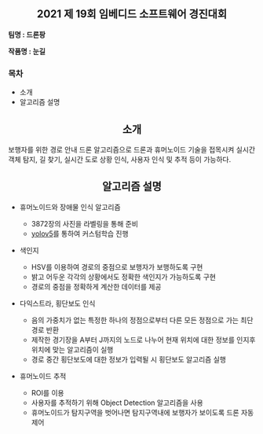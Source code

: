 <div align="center">
  <h2> 
    2021 제 19회 임베디드 소프트웨어 경진대회
  </h2>
 </div>   
 
**팀명 : 드론팡**

**작품명 : 눈길**
### 목차
- 소개
- 알고리즘 설명


<div align="center">
  <h2>
    소개
  </h2>
 </div>   
 
보행자를 위한 경로 안내 드론 알고리즘으로 드론과 휴머노이드 기술을 접목시켜 실시간 객체 탐지, 길 찾기, 실시간 도로 상황 인식, 사용자 인식 및 추적 등이 가능하다.


<div align="center">
  <h2>
    알고리즘 설명
  </h2>
 </div>   
 
- 휴머노이드와 장애물 인식 알고리즘
  - 3872장의 사진을 라벨링을 통해 준비
  - [yolov5](https://github.com/ultralytics/yolov5)를 통하여 커스텀학습 진행   

- 색인지
  - HSV를 이용하여 경로의 중점으로 보행자가 보행하도록 구현
  - 밝고 어두운 각각의 상황에서도 정확한 색인지가 가능하도록 구현
  - 경로의 중점을 정확하게 계산한 데이터를 제공    

- 다익스트라, 횡단보도 인식
  - 음의 가중치가 없는 특정한 하나의 정점으로부터 다른 모든 정점으로 가는 최단 경로 반환
  - 제작한 경기장을 A부터 J까지의 노드로 나누어 현재 위치에 대한 정보를 인지후 위치에 맞는 알고리즘이 실행
  - 경로 중간 횡단보도에 대한 정보가 입력될 시 횡단보도 알고리즘 실행    

- 휴머노이드 추적
  - ROI를 이용
  - 사용자를 추적하기 위해 Object Detection 알고리즘을 사용
  - 휴머노이드가 탐지구역을 벗어나면 탐지구역내에 보행자가 보이도록 드론 자동제어    
